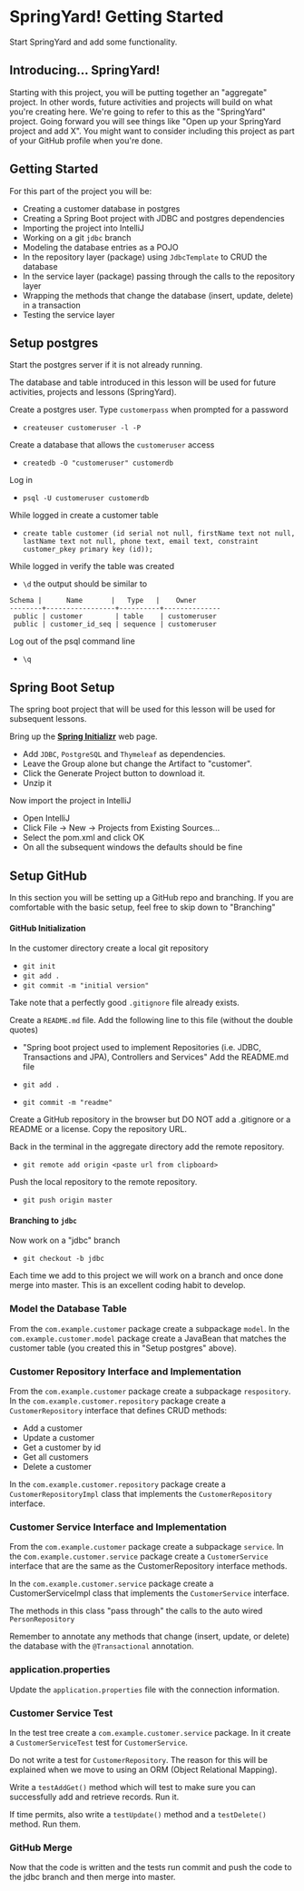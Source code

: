 # SpringYard! Getting Started

Start SpringYard and add some functionality.

## Introducing... SpringYard!  

Starting with this project, you will be putting together an "aggregate" project. In other words, future activities and projects will build on what you're creating here. We're going to refer to this as the "SpringYard" project. Going forward you will see things like "Open up your SpringYard project and add X". You might want to consider including this project as part of your GitHub profile when you're done.

## Getting Started  

For this part of the project you will be:

- Creating a customer database in postgres
- Creating a Spring Boot project with JDBC and postgres dependencies
- Importing the project into IntelliJ
- Working on a git `jdbc` branch
- Modeling the database entries as a POJO
- In the repository layer (package) using `JdbcTemplate` to CRUD the database
- In the service layer (package) passing through the calls to the repository layer
- Wrapping the methods that change the database (insert, update, delete) in a transaction
- Testing the service layer

## Setup postgres  

Start the postgres server if it is not already running.

The database and table introduced in this lesson will be used for future activities, projects and lessons (SpringYard).

Create a postgres user. Type `customerpass` when prompted for a password

- `createuser customeruser -l -P`

Create a database that allows the `customeruser` access

- `createdb -O "customeruser" customerdb`

Log in

- `psql -U customeruser customerdb`

While logged in create a customer table

- `create table customer (id serial not null, firstName text not null, lastName text not null, phone text, email text, constraint customer_pkey primary key (id));`

While logged in verify the table was created

- `\d` the output should be similar to

```
Schema |      Name       |   Type   |    Owner     
--------+-----------------+----------+--------------
 public | customer        | table    | customeruser
 public | customer_id_seq | sequence | customeruser
```

Log out of the psql command line

- `\q`

## Spring Boot Setup  

The spring boot project that will be used for this lesson will be used for subsequent lessons.

Bring up the **[Spring Initializr](https://start.spring.io/)** web page.

- Add `JDBC`, `PostgreSQL` and `Thymeleaf` as dependencies.
- Leave the Group alone but change the Artifact to "customer".
- Click the Generate Project button to download it.
- Unzip it

Now import the project in IntelliJ

- Open IntelliJ
- Click File -> New -> Projects from Existing Sources...
- Select the pom.xml and click OK
- On all the subsequent windows the defaults should be fine

## Setup GitHub  

In this section you will be setting up a GitHub repo and branching. If you are comfortable with the basic setup, feel free to skip down to "Branching"

#### GitHub Initialization  

In the customer directory create a local git repository

- `git init`
- `git add .`
- `git commit -m "initial version"`

Take note that a perfectly good `.gitignore` file already exists.

Create a `README.md` file. Add the following line to this file (without the double quotes)

- "Spring boot project used to implement Repositories (i.e. JDBC, Transactions and JPA), Controllers and Services"
Add the README.md file

- `git add .`
- `git commit -m "readme"`

Create a GitHub repository in the browser but DO NOT add a .gitignore or a README or a license. Copy the repository URL.

Back in the terminal in the aggregate directory add the remote repository.

- `git remote add origin <paste url from clipboard>`

Push the local repository to the remote repository.

- `git push origin master`

#### Branching to `jdbc`  

Now work on a "jdbc" branch

- `git checkout -b jdbc`

Each time we add to this project we will work on a branch and once done merge into master. This is an excellent coding habit to develop.

### Model the Database Table  

From the `com.example.customer` package create a subpackage `model`. In the `com.example.customer.model` package create a JavaBean that matches the customer table (you created this in "Setup postgres" above).

### Customer Repository Interface and Implementation  

From the `com.example.customer` package create a subpackage `respository`. In the `com.example.customer.repository` package create a `CustomerRepository` interface that defines CRUD methods:

- Add a customer
- Update a customer
- Get a customer by id
- Get all customers
- Delete a customer

In the `com.example.customer.repository` package create a `CustomerRepositoryImpl` class that implements the `CustomerRepository` interface.

### Customer Service Interface and Implementation  

From the `com.example.customer` package create a subpackage `service`. In the c`om.example.customer.service` package create a `CustomerService` interface that are the same as the CustomerRepository interface methods.

In the `com.example.customer.service` package create a CustomerServiceImpl class that implements the `CustomerService` interface.

The methods in this class "pass through" the calls to the auto wired `PersonRepository`

Remember to annotate any methods that change (insert, update, or delete) the database with the `@Transactional` annotation.

### application.properties  

Update the `application.properties` file with the connection information.

### Customer Service Test  

In the test tree create a `com.example.customer.service` package. In it create a `CustomerServiceTest` test for `CustomerService`.

Do not write a test for `CustomerRepository`. The reason for this will be explained when we move to using an ORM (Object Relational Mapping).

Write a `testAddGet()` method which will test to make sure you can successfully add and retrieve records. Run it.

If time permits, also write a `testUpdate()` method and a `testDelete()` method. Run them.

### GitHub Merge  

Now that the code is written and the tests run commit and push the code to the jdbc branch and then merge into master.